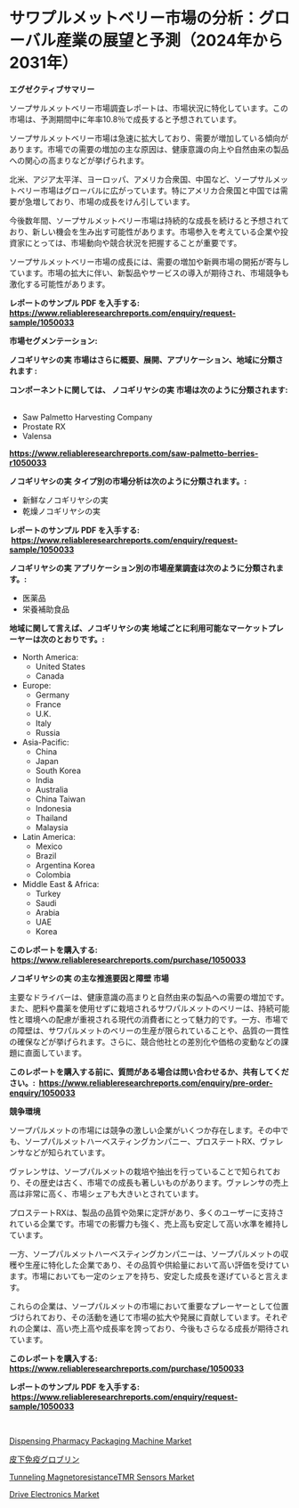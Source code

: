 <p><h1>サワプルメットベリー市場の分析：グローバル産業の展望と予測（2024年から2031年）</h1></p><p><strong>エグゼクティブサマリー</strong></p>
<p><p>ソープサルメットベリー市場調査レポートは、市場状況に特化しています。この市場は、予測期間中に年率10.8％で成長すると予想されています。</p><p>ソープサルメットベリー市場は急速に拡大しており、需要が増加している傾向があります。市場での需要の増加の主な原因は、健康意識の向上や自然由来の製品への関心の高まりなどが挙げられます。</p><p>北米、アジア太平洋、ヨーロッパ、アメリカ合衆国、中国など、ソープサルメットベリー市場はグローバルに広がっています。特にアメリカ合衆国と中国では需要が急増しており、市場の成長をけん引しています。</p><p>今後数年間、ソープサルメットベリー市場は持続的な成長を続けると予想されており、新しい機会を生み出す可能性があります。市場参入を考えている企業や投資家にとっては、市場動向や競合状況を把握することが重要です。</p><p>ソープサルメットベリー市場の成長には、需要の増加や新興市場の開拓が寄与しています。市場の拡大に伴い、新製品やサービスの導入が期待され、市場競争も激化する可能性があります。</p></p>
<p><strong>レポートのサンプル PDF を入手する: <a href="https://www.reliableresearchreports.com/enquiry/request-sample/1050033">https://www.reliableresearchreports.com/enquiry/request-sample/1050033</a></strong></p>
<p><strong>市場セグメンテーション:</strong></p>
<p><strong> ノコギリヤシの実 市場はさらに概要、展開、アプリケーション、地域に分類されます :</strong></p>
<p><strong>コンポーネントに関しては、 ノコギリヤシの実 市場は次のように分類されます: &nbsp;</strong></p>
<p><ul><li>Saw Palmetto Harvesting Company</li><li>Prostate RX</li><li>Valensa</li></ul></p>
<p><strong><a href="https://www.reliableresearchreports.com/saw-palmetto-berries-r1050033">https://www.reliableresearchreports.com/saw-palmetto-berries-r1050033</a></strong></p>
<p><strong> ノコギリヤシの実 タイプ別の市場分析は次のように分類されます。:</strong></p>
<p><ul><li>新鮮なノコギリヤシの実</li><li>乾燥ノコギリヤシの実</li></ul></p>
<p><strong>レポートのサンプル PDF を入手する: &nbsp;<a href="https://www.reliableresearchreports.com/enquiry/request-sample/1050033">https://www.reliableresearchreports.com/enquiry/request-sample/1050033</a></strong></p>
<p><strong> ノコギリヤシの実 アプリケーション別の市場産業調査は次のように分類されます。:</strong></p>
<p><ul><li>医薬品</li><li>栄養補助食品</li></ul></p>
<p><strong>地域に関して言えば、ノコギリヤシの実 地域ごとに利用可能なマーケットプレーヤーは次のとおりです。:</strong></p>
<p><ul>
    <li>
        North America:
        <ul>
            <li>United States</li>
            <li>Canada</li>
        </ul>
    </li>
    <li>
        Europe:
        <ul>
            <li>Germany</li>
            <li>France</li>
            <li>U.K.</li>
            <li>Italy</li>
            <li>Russia</li>
        </ul>
    </li>
    <li>
        Asia-Pacific:
        <ul>
            <li>China</li>
            <li>Japan</li>
            <li>South Korea</li>
            <li>India</li>
            <li>Australia</li>
            <li>China Taiwan</li>
            <li>Indonesia</li>
            <li>Thailand</li>
            <li>Malaysia</li>
        </ul>
    </li>
    <li>
        Latin America:
        <ul>
            <li>Mexico</li>
            <li>Brazil</li>
            <li>Argentina Korea</li>
            <li>Colombia</li>
        </ul>
    </li>
    <li>
        Middle East & Africa:
        <ul>
            <li>Turkey</li>
            <li>Saudi</li>
            <li>Arabia</li>
            <li>UAE</li>
            <li>Korea</li>
        </ul>
    </li>
    </ul></p>
<p><strong>このレポートを購入する: &nbsp;<a href="https://www.reliableresearchreports.com/purchase/1050033">https://www.reliableresearchreports.com/purchase/1050033</a></strong></p>
<p><strong>ノコギリヤシの実 の主な推進要因と障壁 市場</strong></p>
<p><p>主要なドライバーは、健康意識の高まりと自然由来の製品への需要の増加です。また、肥料や農薬を使用せずに栽培されるサワパルメットのベリーは、持続可能性と環境への配慮が重視される現代の消費者にとって魅力的です。一方、市場での障壁は、サワパルメットのベリーの生産が限られていることや、品質の一貫性の確保などが挙げられます。さらに、競合他社との差別化や価格の変動などの課題に直面しています。</p></p>
<p><strong>このレポートを購入する前に、質問がある場合は問い合わせるか、共有してください。:&nbsp; <a href="https://www.reliableresearchreports.com/enquiry/pre-order-enquiry/1050033">https://www.reliableresearchreports.com/enquiry/pre-order-enquiry/1050033</a></strong></p>
<p><strong>競争環境</strong></p>
<p><p>ソープパルメットの市場には競争の激しい企業がいくつか存在します。その中でも、ソープパルメットハーベスティングカンパニー、プロステートRX、ヴァレンサなどが知られています。</p><p>ヴァレンサは、ソープパルメットの栽培や抽出を行っていることで知られており、その歴史は古く、市場での成長も著しいものがあります。ヴァレンサの売上高は非常に高く、市場シェアも大きいとされています。</p><p>プロステートRXは、製品の品質や効果に定評があり、多くのユーザーに支持されている企業です。市場での影響力も強く、売上高も安定して高い水準を維持しています。</p><p>一方、ソープパルメットハーベスティングカンパニーは、ソープパルメットの収穫や生産に特化した企業であり、その品質や供給量において高い評価を受けています。市場においても一定のシェアを持ち、安定した成長を遂げていると言えます。</p><p>これらの企業は、ソープパルメットの市場において重要なプレーヤーとして位置づけられており、その活動を通じて市場の拡大や発展に貢献しています。それぞれの企業は、高い売上高や成長率を誇っており、今後もさらなる成長が期待されています。</p></p>
<p><strong>このレポートを購入する: &nbsp; <a href="https://www.reliableresearchreports.com/purchase/1050033">https://www.reliableresearchreports.com/purchase/1050033</a></strong></p>
<p><strong>レポートのサンプル PDF を入手する: &nbsp;<a href="https://www.reliableresearchreports.com/enquiry/request-sample/1050033">https://www.reliableresearchreports.com/enquiry/request-sample/1050033</a></strong><strong></strong></p>
<p>&nbsp;</p>
<p><p><a href="https://github.com/Hazelklievgspy6vdcsmu106w/Market-Research-Report-List-2/blob/main/dispensing-pharmacy-packaging-machine-market.md">Dispensing Pharmacy Packaging Machine Market</a></p><p><a href="https://github.com/EstelWisozk1/Market-Research-Report-List-1/blob/main/420440829099.md">皮下免疫グロブリン</a></p><p><a href="https://www.linkedin.com/pulse/decoding-tunneling-magnetoresistancetmr-sensors-market-metrics-9succ?trackingId=Amqo7SuV2jxLTMc5rwilxA%3D%3D">Tunneling MagnetoresistanceTMR Sensors Market</a></p><p><a href="https://www.linkedin.com/pulse/drive-electronics-market-size-cagr-trends-2024-2030-trac-market-7cecc?trackingId=Ua5%2Bz4VwpjRakT43IV%2BHzA%3D%3D">Drive Electronics Market</a></p></p>
